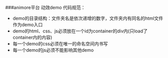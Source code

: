 ###animore平台 动效demo 代码规范：

- demo的目录结构：文件夹名是依次递增的数字，文件夹内有同名的html文件作为demo入口
- demo的html、css、js必须放在一个id为container的div内(只load了container内的内容)
- 每一个demo的css必须在唯一的命名空间内书写
- 每一个demo的js必须不能影响其他demo